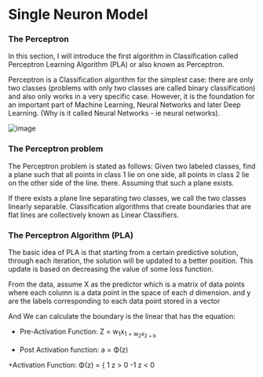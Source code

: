 # Single Neuron Model

### The Perceptron

In this section, I will introduce the first algorithm in Classification called Perceptron Learning Algorithm (PLA) or also known as Perceptron.

Perceptron is a Classification algorithm for the simplest case: there are only two classes (problems with only two classes are called binary classification) and also only works in a very specific case. However, it is the foundation for an important part of Machine Learning, Neural Networks and later Deep Learning. (Why is it called Neural Networks - ie neural networks).

![image](https://www.marekrei.com/blog/wp-content/uploads/2014/01/neuron_cell-1680x1050.jpg)

### The Perceptron problem

The Perceptron problem is stated as follows: Given two labeled classes, find a plane such that all points in class 1 lie on one side, all points in class 2 lie on the other side of the line. there. Assuming that such a plane exists.

If there exists a plane line separating two classes, we call the two classes linearly separable. Classification algorithms that create boundaries that are flat lines are collectively known as Linear Classifiers.

### The Perceptron Algorithm (PLA)

The basic idea of PLA is that starting from a certain predictive solution, through each iteration, the solution will be updated to a better position. This update is based on decreasing the value of some loss function.

From the data, assume X as the predictor which is a matrix of data points where each column is a data point in the space of each *d* dimension. and y are the labels corresponding to each data point stored in a vector

And We can calculate the boundary is the linear that has the equation:
 + Pre-Activation Function: Z = w<sub>1</sub>x<sub>1 + w<sub>2</sub>x<sub>2 + b
  
+ Post Activation function: a = &Phi;(z)

+Activation Function: &Phi;(z) = { 1    z > 0
                                   -1   z < 0
